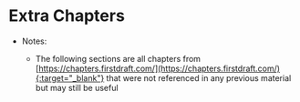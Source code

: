 # Extra Chapters

- Notes:

  - The following sections are all chapters from [https://chapters.firstdraft.com/](https://chapters.firstdraft.com/){:target="_blank"} that were not referenced in any previous material but may still be useful